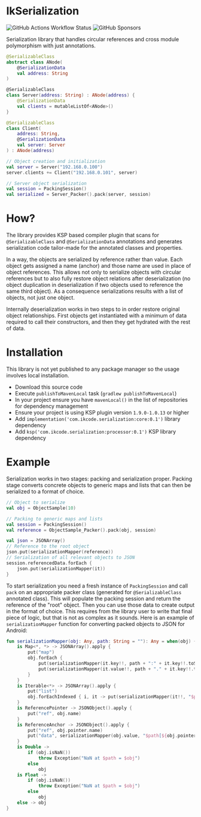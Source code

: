 # IkSerialization
![GitHub Actions Workflow Status](https://img.shields.io/github/actions/workflow/status/subchannel13/IkSerialization/test.yml)
![GitHub Sponsors](https://img.shields.io/github/sponsors/subchannel13)

Serialization library that handles circular references and cross module polymorphism with just annotations.
```Kotlin
@SerializableClass
abstract class ANode(
    @SerializationData
    val address: String
)

@SerializableClass
class Server(address: String) : ANode(address) {
    @SerializationData 
    val clients = mutableListOf<ANode>()
}

@SerializableClass
class Client(
    address: String,
    @SerializationData 
    val server: Server
) : ANode(address)

// Object creation and initialization
val server = Server("192.168.0.100")
server.clients += Client("192.168.0.101", server)

// Server object serialization
val session = PackingSession()
val serialized = Server_Packer().pack(server, session)
```

# How?

The library provides KSP based compiler plugin that scans for `@SerializableClass` and `@SerializationData` annotations and generates serialization code tailor-made for the annotated classes and properties.

In a way, the objects are serialized by reference rather than value. Each object gets assigned a name (anchor) and those name are used in place of object references. This allows not only to serialize objects with circular references but to also fully restore object relations after deserialization (no object duplication in deserialization if two objects used to reference the same third object). As a consequence serializations results with a list of objects, not just one object.

Internally deserialization works in two steps to in order restore original object relationships. First objects get instantiated with a minimum of data required to call their constructors, and then they get hydrated with the rest of data.

# Installation

This library is not yet published to any package manager so the usage involves local installation.

* Download this source code
* Execute `publishToMavenLocal` task (`gradlew publishToMavenLocal`)
* In your project ensure you have `mavenLocal()` in the list of repositories for dependency management
* Ensure your project is using KSP plugin version `1.9.0-1.0.13` or higher
* Add `implementation('com.ikcode.serialization:core:0.1')` library dependency
* Add `ksp('com.ikcode.serialization:processor:0.1')` KSP library dependency

# Example

Serialization works in two stages: packing and serialization proper. Packing stage converts concrete objects to generic maps and lists that can then be serialized to a format of choice.

```Kotlin
// Object to serialize
val obj = ObjectSample(10)

// Packing to generic maps and lists
val session = PackingSession()
val reference = ObjectSample_Packer().pack(obj, session)

val json = JSONArray()
// Reference to the root object
json.put(serializationMapper(reference))
// Serialization of all relevant objects to JSON
session.referencedData.forEach {
    json.put(serializationMapper(it))
}
```

To start serialization you need a fresh instance of `PackingSession` and call `pack` on an appropriate packer class (generated for `@SerializableClass` annotated class). This will populate the packing session and return the reference of the "root" object. Then you can use those data to create output in the format of choice. This requires from the library user to write that final piece of logic, but that is not as complex as it sounds. Here is an example of `serializationMapper` function for converting packed objects to JSON for Android:


```Kotlin
fun serializationMapper(obj: Any, path: String = ""): Any = when(obj) {
    is Map<*, *> -> JSONArray().apply {
        put("map")
        obj.forEach {
            put(serializationMapper(it.key!!, path + ":" + it.key!!.toString()))
            put(serializationMapper(it.value!!, path + "." + it.key!!.toString()))
        }
    }
    is Iterable<*> -> JSONArray().apply {
        put("list")
        obj.forEachIndexed { i, it -> put(serializationMapper(it!!, "$path[$i]")) }
    }
    is ReferencePointer -> JSONObject().apply {
        put("ref", obj.name)
    }
    is ReferenceAnchor -> JSONObject().apply {
        put("ref", obj.pointer.name)
        put("data", serializationMapper(obj.value, "$path[${obj.pointer.name}]"))
    }
    is Double ->
        if (obj.isNaN())
            throw Exception("NaN at $path = $obj")
        else
            obj
    is Float ->
        if (obj.isNaN())
            throw Exception("NaN at $path = $obj")
        else
            obj
    else -> obj
}
```
